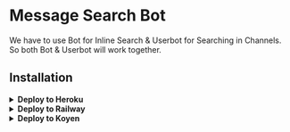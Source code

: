 # Message Search Bot

We have to use Bot for Inline Search & Userbot for Searching in Channels. So both Bot & Userbot will work together.

## Installation

<details><summary><b>Deploy to Heroku</b></summary>
<p>
<br>
<a href="https://heroku.com/deploy?template=https://github.com/RoyalKrrishna/MdiskWalaBot">
  <img src="https://www.herokucdn.com/deploy/button.svg" alt="Deploy">
</a>
</p>
</details>

<details>
  <summary><b>Deploy to Railway</b></summary>
<br/>

<p align="left">
<a href="https://railway.app/deploy?template=https://github.com/RoyalKrrishna/MdiskWalaBot"
">
     <img height="30px" src="https://railway.app/button.svg">
  </a>
</p>
</details>

<details>
   <summary><b>Deploy to Koyen</b></summary>
<br/>

<p align="left">
<a href="https://app.koyeb.com/deploy?type=git&repository=github.com/GreyMattersBot/Link-Search-Bot-Pro&branch=main&name=linksearchbot)


#Credits

- Special Thanks to Original Developer @Royalkrrishna.
- And Thanks to GreyMattersBot for convincing Royalkrrishna to make Repo Public.

#Subscribe 

1) https://youtube.com/@greymattersyt

2) https://youtube.com/@GreyMattersBot
